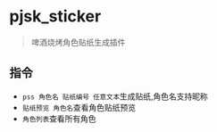 # pjsk_sticker

> 啤酒烧烤角色贴纸生成插件

## 指令

- `pss 角色名 贴纸编号 任意文本`生成贴纸,角色名支持昵称
- `贴纸预览 角色名`查看角色贴纸预览
- `角色列表`查看所有角色